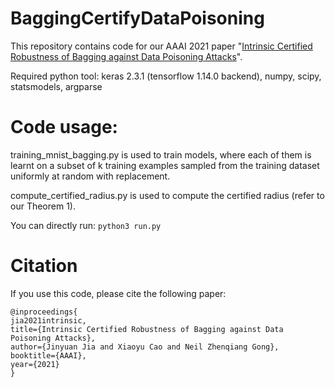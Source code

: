 # BaggingCertifyDataPoisoning
This repository contains code for our AAAI 2021 paper "[Intrinsic Certified Robustness of Bagging against Data Poisoning Attacks](https://arxiv.org/pdf/2008.04495.pdf)".

Required python tool: keras 2.3.1 (tensorflow 1.14.0 backend), numpy, scipy, statsmodels, argparse

# Code usage: 

training_mnist_bagging.py is used to train models, where each of them is learnt on a subset of k training examples sampled from the training dataset uniformly at random with replacement. 

compute_certified_radius.py is used to compute the certified radius (refer to our Theorem 1). 

You can directly run: 
``` python3 run.py ``` 

# Citation 

If you use this code, please cite the following paper: 

```
@inproceedings{
jia2021intrinsic,
title={Intrinsic Certified Robustness of Bagging against Data Poisoning Attacks},
author={Jinyuan Jia and Xiaoyu Cao and Neil Zhenqiang Gong},
booktitle={AAAI},
year={2021}
}
```

